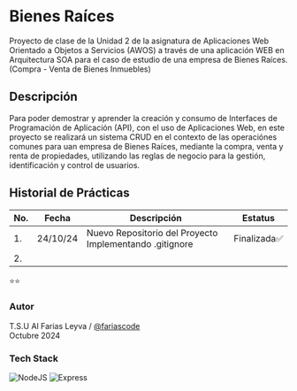 # Bienes Raíces


Proyecto de clase de la Unidad 2 de la asignatura de Aplicaciones Web Orientado a Objetos a Servicios (AWOS) a través de una aplicación WEB en Arquitectura SOA para el caso de estudio de una empresa de Bienes Raíces. (Compra - Venta de Bienes Inmuebles)

## Descripción

Para poder demostrar y aprender la creación y consumo de Interfaces de Programación de Aplicación (API), con el uso de Aplicaciones Web, en este proyecto se realizará un sistema CRUD en el contexto de las operaciónes comunes para uan empresa de Bienes Raíces, mediante la compra, venta y renta de propiedades, utilizando las reglas de negocio para la gestión, identificación y control de usuarios.

## Historial de Prácticas

| No. | Fecha      | Descripción                                               | Estatus      |
| --- | ---------- | --------------------------------------------------------- | ------------ |
| 1.  | 24/10/24   | Nuevo Repositorio del Proyecto Implementando .gitignore   | Finalizada✅ |
| 2.  |            |                                                           |              |


⭐⭐

### Autor

T.S.U Al Farias Leyva / [@fariascode](https://github.com/fariascode)<br>
Octubre 2024<br>

### Tech Stack

![NodeJS](https://img.shields.io/badge/Node.js-43853D?style=for-the-badge&logo=node.js&logoColor=white) ![Express](https://img.shields.io/badge/Express.js-404D59?style=for-the-badge)
